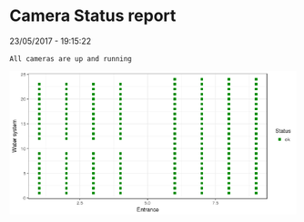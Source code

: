 Camera Status report
================
23/05/2017 - 19:15:22

    All cameras are up and running

![](camreport_files/figure-markdown_github/unnamed-chunk-2-1.png)
